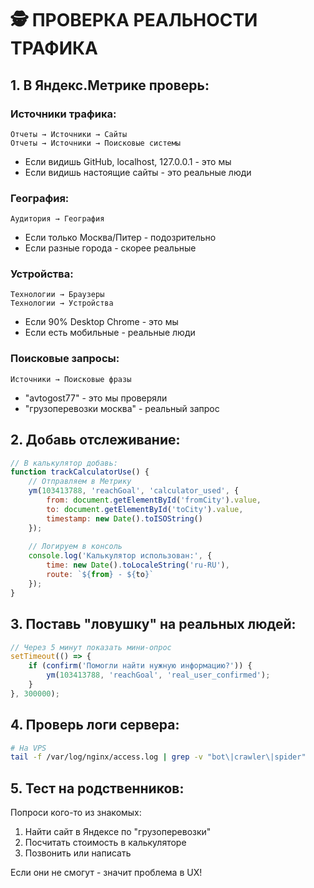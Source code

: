 # 🕵️ ПРОВЕРКА РЕАЛЬНОСТИ ТРАФИКА

## 1. В Яндекс.Метрике проверь:

### Источники трафика:
```
Отчеты → Источники → Сайты
Отчеты → Источники → Поисковые системы
```
- Если видишь GitHub, localhost, 127.0.0.1 - это мы
- Если видишь настоящие сайты - это реальные люди

### География:
```
Аудитория → География
```
- Если только Москва/Питер - подозрительно
- Если разные города - скорее реальные

### Устройства:
```
Технологии → Браузеры
Технологии → Устройства  
```
- Если 90% Desktop Chrome - это мы
- Если есть мобильные - реальные люди

### Поисковые запросы:
```
Источники → Поисковые фразы
```
- "avtogost77" - это мы проверяли
- "грузоперевозки москва" - реальный запрос

## 2. Добавь отслеживание:

```javascript
// В калькулятор добавь:
function trackCalculatorUse() {
    // Отправляем в Метрику
    ym(103413788, 'reachGoal', 'calculator_used', {
        from: document.getElementById('fromCity').value,
        to: document.getElementById('toCity').value,
        timestamp: new Date().toISOString()
    });
    
    // Логируем в консоль
    console.log('Калькулятор использован:', {
        time: new Date().toLocaleString('ru-RU'),
        route: `${from} - ${to}`
    });
}
```

## 3. Поставь "ловушку" на реальных людей:

```javascript
// Через 5 минут показать мини-опрос
setTimeout(() => {
    if (confirm('Помогли найти нужную информацию?')) {
        ym(103413788, 'reachGoal', 'real_user_confirmed');
    }
}, 300000);
```

## 4. Проверь логи сервера:

```bash
# На VPS
tail -f /var/log/nginx/access.log | grep -v "bot\|crawler\|spider"
```

## 5. Тест на родственников:

Попроси кого-то из знакомых:
1. Найти сайт в Яндексе по "грузоперевозки"
2. Посчитать стоимость в калькуляторе
3. Позвонить или написать

Если они не смогут - значит проблема в UX!